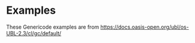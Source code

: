 # Examples

These Genericode examples are from <https://docs.oasis-open.org/ubl/os-UBL-2.3/cl/gc/default/>

